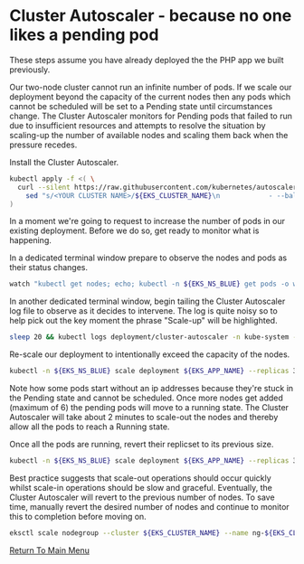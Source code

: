 # Cluster Autoscaler - because no one likes a pending pod

These steps assume you have already deployed the the PHP app we built previously.

Our two-node cluster cannot run an infinite number of pods.
If we scale our deployment beyond the capacity of the current nodes then any pods which cannot be scheduled will be set to a Pending state until circumstances change.
The Cluster Autoscaler monitors for Pending pods that failed to run due to insufficient resources and attempts to resolve the situation by scaling-up the number of available nodes and scaling them back when the pressure recedes.

Install the Cluster Autoscaler.
```bash
kubectl apply -f <( \
  curl --silent https://raw.githubusercontent.com/kubernetes/autoscaler/master/cluster-autoscaler/cloudprovider/aws/examples/cluster-autoscaler-autodiscover.yaml | \
    sed "s/<YOUR CLUSTER NAME>/${EKS_CLUSTER_NAME}\n            - --balance-similar-node-groups\n            - --skip-nodes-with-system-pods=false/g" \
)
```

In a moment we're going to request to increase the number of pods in our existing deployment.
Before we do so, get ready to monitor what is happening.

In a dedicated terminal window prepare to observe the nodes and pods as their status changes.
```bash
watch "kubectl get nodes; echo; kubectl -n ${EKS_NS_BLUE} get pods -o wide"
```

In another dedicated terminal window, begin tailing the Cluster Autoscaler log file to observe as it decides to intervene.
The log is quite noisy so to help pick out the key moment the phrase "Scale-up" will be highlighted.
```bash
sleep 20 && kubectl logs deployment/cluster-autoscaler -n kube-system -f | grep 'Scale-up\|$' --color
```

Re-scale our deployment to intentionally exceed the capacity of the nodes.
```bash
kubectl -n ${EKS_NS_BLUE} scale deployment ${EKS_APP_NAME} --replicas 30
```

Note how some pods start without an ip addresses because they're stuck in the Pending state and cannot be scheduled.
Once more nodes get added (maximum of 6) the pending pods will move to a running state.
The Cluster Autoscaler will take about 2 minutes to scale-out the nodes and thereby allow all the pods to reach a Running state.

Once all the pods are running, revert their replicset to its previous size.
```bash
kubectl -n ${EKS_NS_BLUE} scale deployment ${EKS_APP_NAME} --replicas 3
```

Best practice suggests that scale-out operations should occur quickly whilst scale-in operations should be slow and graceful.
Eventually, the Cluster Autoscaler will revert to the previous number of nodes.
To save time, manually revert the desired number of nodes and continue to monitor this to completion before moving on.
```bash
eksctl scale nodegroup --cluster ${EKS_CLUSTER_NAME} --name ng-${EKS_CLUSTER_NAME} --nodes 2
```

[Return To Main Menu](/README.md)
